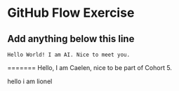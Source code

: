 # GitHub Flow Exercise

## Add anything below this line

```
Hello World! I am AI. Nice to meet you.
```
=======
Hello, I am Caelen, nice to be part of Cohort 5.

hello i am lionel


